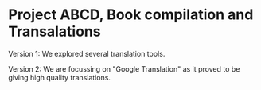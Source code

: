 # Project ABCD, Book compilation and Transalations

Version 1: We explored several translation tools.

Version 2: We are focussing on "Google Translation" as it proved to be giving high quality translations.
